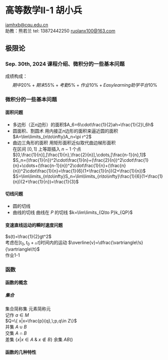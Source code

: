 # 高等数学II-1 胡小兵
iamhxb@cqu.edu.cn  
助教：熊若兰 tel: 13872442250 ruolanx100@163.com  
## 极限论

### Sep. 30th, 2024 课程介绍、微积分的一些基本问题  
成绩构成：  
$$期中20\%+期末55\%+考勤5\%+作业10\%+Easylearning助学平台10\%$$   
### 微积分的一些基本问题
#### 面积问题
- 多边形（正$n$边形）的面积$A_6=6\cdot\frac{1}{2}ah=\frac{1}{2}l_6h$
- 圆面积、割圆术$\;$用内接正$n$边形的面积来逼近圆的面积  
 $A=\lim\limits_{n\to\infty}A_n=\pi r^2$
- 曲边三角形的面积  用矩形面积近似取代曲边梯形面积  
  在区间 $[0,1]$ 上等距插入 $n-1$ 个点  
  $[0,\frac{1}{n}],[\frac{1}{n},\frac{2}{n}],\cdots,[\frac{n-1}{n},1]$  
  $S_n=(\frac{1}{n})^2\cdot\frac{1}{n}+(\frac{2}{n})^2\cdot\frac{1}{n}+\cdots+(\frac{n-1}{n})^2\cdot\frac{1}{n}+(\frac{n}{n})^2\cdot\frac{1}{n}=\frac{1}{6}(1+\frac{1}{n})(2+\frac{1}{n})$  
  $S=\lim\limits_{n\to\infty}S_n=\lim\limits_{n\to\infty}\frac{1}{6}(1+\frac{1}{n})(2+\frac{1}{n})=\frac{1}{3}$

#### 切线问题  
- 圆的切线  
- 曲线的切线 曲线在 $P$ 的切线 $k=\lim\limits_{Q\to P}k_{QP}$
#### 变速直线运动的瞬时速度问题  
$s(t)=\frac{1}{2}gt^2$  
考虑在$[t_0,t_0+\vartriangle\!t]$时间内的运动
$\overline{v}=\dfrac{\vartriangle\!s}{\vartriangle\!t}$  
作业1-1
### 函数
#### 函数的概念  
##### 集合
集合简称集 元素简称元  
记作 $a\in M$  
$Q=\{ x|x=\frac{p}{q},\;p,q\in Z\}$  
并集 $A\cup B$  
交集 $A\cap B$  
差集 $\{x|x\in A\;\&\;x\notin B \}$
余集 $A B$()
#### 函数的几种特性